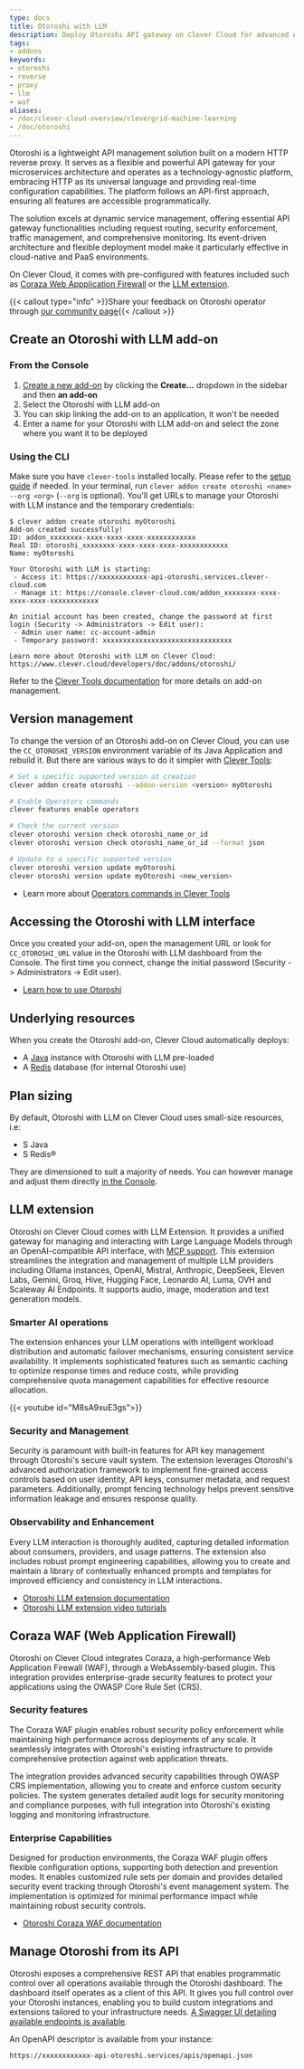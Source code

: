 ```yaml
---
type: docs
title: Otoroshi with LLM
description: Deploy Otoroshi API gateway on Clever Cloud for advanced API management, security, traffic control, and LLM models management
tags:
- addons
keywords:
- otoroshi
- reverse
- proxy
- llm
- waf
aliases:
- /doc/clever-cloud-overview/clevergrid-machine-learning
- /doc/otoroshi
---
```


Otoroshi is a lightweight API management solution built on a modern HTTP reverse proxy. It serves as a flexible and powerful API gateway for your microservices architecture and operates as a technology-agnostic platform, embracing HTTP as its universal language and providing real-time configuration capabilities. The platform follows an API-first approach, ensuring all features are accessible programmatically.

The solution excels at dynamic service management, offering essential API gateway functionalities including request routing, security enforcement, traffic management, and comprehensive monitoring. Its event-driven architecture and flexible deployment model make it particularly effective in cloud-native and PaaS environments.

On Clever Cloud, it comes with pre-configured with features included such as [Coraza Web Appplication Firewall](#coraza-waf-web-application-firewall) or the [LLM extension](#llm-extension).

{{< callout type="info" >}}Share your feedback on Otoroshi operator through [our community page](https://github.com/CleverCloud/Community/discussions/categories/otoroshi){{< /callout >}}

## Create an Otoroshi with LLM add-on

### From the Console

1. [Create a new add-on](https://console.clever-cloud.com/users/me/addons/new) by clicking the **Create…** dropdown in the sidebar and then **an add-on**
2. Select the Otoroshi with LLM add-on
3. You can skip linking the add-on to an application, it won't be needed
4. Enter a name for your Otoroshi with LLM add-on and select the zone where you want it to be deployed

### Using the CLI

Make sure you have `clever-tools` installed locally. Please refer to the [setup guide](/developers/doc/cli/install/) if needed. In your terminal, run `clever addon create otoroshi <name> --org <org>` (`--org` is optional). You'll get URLs to manage your Otoroshi with LLM instance and the temporary credentials:

```
$ clever addon create otoroshi myOtoroshi
Add-on created successfully!
ID: addon_xxxxxxxx-xxxx-xxxx-xxxx-xxxxxxxxxxxx
Real ID: otoroshi_xxxxxxxx-xxxx-xxxx-xxxx-xxxxxxxxxxxx
Name: myOtoroshi

Your Otoroshi with LLM is starting:
 - Access it: https://xxxxxxxxxxxx-api-otoroshi.services.clever-cloud.com
 - Manage it: https://console.clever-cloud.com/addon_xxxxxxxx-xxxx-xxxx-xxxx-xxxxxxxxxxxx

An initial account has been created, change the password at first login (Security -> Administrators -> Edit user):
 - Admin user name: cc-account-admin
 - Temporary password: xxxxxxxxxxxxxxxxxxxxxxxxxxxxxxxx

Learn more about Otoroshi with LLM on Clever Cloud: https://www.clever.cloud/developers/doc/addons/otoroshi/
```

Refer to the [Clever Tools documentation](/developers/doc/cli/addons/) for more details on add-on management.

## Version management

To change the version of an Otoroshi add-on on Clever Cloud, you can use the `CC_OTOROSHI_VERSION` environment variable of its Java Application and rebuild it. But there are various ways to do it simpler with [Clever Tools](/developers/doc/cli/):

```bash
# Set a specific supported version at creation
clever addon create otoroshi --addon-version <version> myOtoroshi

# Enable Operators commands
clever features enable operators

# Check the current version
clever otoroshi version check otoroshi_name_or_id
clever otoroshi version check otoroshi_name_or_id --format json

# Update to a specific supported version
clever otoroshi version update myOtoroshi
clever otoroshi version update myOtoroshi <new_version>
```

- Learn more about [Operators commands in Clever Tools](/developers/doc/cli/operators/)

## Accessing the Otoroshi with LLM interface

Once you created your add-on, open the management URL or look for `CC_OTOROSHI_URL` value in the Otoroshi with LLM dashboard from the Console. The first time you connect, change the initial password (Security -> Administrators -> Edit user).

* [Learn how to use Otoroshi](https://maif.github.io/otoroshi/manual/how-to-s/index.html)

## Underlying resources

When you create the Otoroshi add-on, Clever Cloud automatically deploys:

- A [Java](/developers/doc/applications/java/java-jar/) instance with Otoroshi with LLM pre-loaded
- A [Redis](/developers/doc/addons/postgresql/) database (for internal Otoroshi use)

## Plan sizing

By default, Otoroshi with LLM on Clever Cloud uses small-size resources, i.e:

- S Java
- S Redis®

They are dimensioned to suit a majority of needs. You can however manage and adjust them directly [in the Console](https://console.clever-cloud.com/).

## LLM extension

Otoroshi on Clever Cloud comes with LLM Extension. It provides a unified gateway for managing and interacting with Large Language Models through an OpenAI-compatible API interface, with [MCP support](https://www.clever-cloud.com/blog/company/2025/01/21/create-your-own-mcp-client-server-as-easy-as-1-2-3-with-otoroshi/). This extension streamlines the integration and management of multiple LLM providers including Ollama instances, OpenAI, Mistral, Anthropic, DeepSeek, Eleven Labs, Gemini, Groq, Hive, Hugging Face, Leonardo AI, Luma, OVH and Scaleway AI Endpoints. It supports audio, image, moderation and text generation models.

### Smarter AI operations
The extension enhances your LLM operations with intelligent workload distribution and automatic failover mechanisms, ensuring consistent service availability. It implements sophisticated features such as semantic caching to optimize response times and reduce costs, while providing comprehensive quota management capabilities for effective resource allocation.

{{< youtube id="M8sA9xuE3gs">}}

### Security and Management
Security is paramount with built-in features for API key management through Otoroshi's secure vault system. The extension leverages Otoroshi's advanced authorization framework to implement fine-grained access controls based on user identity, API keys, consumer metadata, and request parameters. Additionally, prompt fencing technology helps prevent sensitive information leakage and ensures response quality.

### Observability and Enhancement
Every LLM interaction is thoroughly audited, capturing detailed information about consumers, providers, and usage patterns. The extension also includes robust prompt engineering capabilities, allowing you to create and maintain a library of contextually enhanced prompts and templates for improved efficiency and consistency in LLM interactions.

- [Otoroshi LLM extension documentation](https://cloud-apim.github.io/otoroshi-llm-extension/docs/overview)
- [Otoroshi LLM extension video tutorials](https://www.youtube.com/watch?v=M8PbydxPw4A&list=PLNHaf5rXAx3FWk7dn2fKGwQXxeLCPhZCh)

## Coraza WAF (Web Application Firewall)

Otoroshi on Clever Cloud integrates Coraza, a high-performance Web Application Firewall (WAF), through a WebAssembly-based plugin. This integration provides enterprise-grade security features to protect your applications using the OWASP Core Rule Set (CRS).

### Security features
The Coraza WAF plugin enables robust security policy enforcement while maintaining high performance across deployments of any scale. It seamlessly integrates with Otoroshi's existing infrastructure to provide comprehensive protection against web application threats.

The integration provides advanced security capabilities through OWASP CRS implementation, allowing you to create and enforce custom security policies. The system generates detailed audit logs for security monitoring and compliance purposes, with full integration into Otoroshi's existing logging and monitoring infrastructure.

### Enterprise Capabilities
Designed for production environments, the Coraza WAF plugin offers flexible configuration options, supporting both detection and prevention modes. It enables customized rule sets per domain and provides detailed security event tracking through Otoroshi's event management system. The implementation is optimized for minimal performance impact while maintaining robust security controls.

- [Otoroshi Coraza WAF documentation](https://maif.github.io/otoroshi/manual/how-to-s/instantiate-waf-coraza.html)

## Manage Otoroshi from its API

Otoroshi exposes a comprehensive REST API that enables programmatic control over all operations available through the Otoroshi dashboard. The dashboard itself operates as a client of this API. It gives you full control over your Otoroshi instances, enabling you to build custom integrations and extensions tailored to your infrastructure needs. [A Swagger UI detailing available endpoints is available](https://maif.github.io/otoroshi/swagger-ui/index.html).

An OpenAPI descriptor is available from your instance:

```
https://xxxxxxxxxxxx-api-otoroshi.services/apis/openapi.json
```
